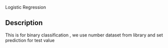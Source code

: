Logistic Regression

## Description 
This is for binary classification , we use number dataset from library and set prediction for test value 
